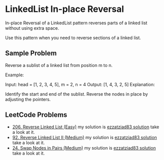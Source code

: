 # LinkedList In-place Reversal
In-place Reversal of a LinkedList pattern reverses parts of a linked list without using extra space.

Use this pattern when you need to reverse sections of a linked list.

## Sample Problem
Reverse a sublist of a linked list from position m to n.

Example:

Input: head = [1, 2, 3, 4, 5], m = 2, n = 4
Output: [1, 4, 3, 2, 5]
Explanation:

Identify the start and end of the sublist.
Reverse the nodes in place by adjusting the pointers.

## LeetCode Problems
- [206. Reverse Linked List (Easy)](https://leetcode.com/problems/reverse-linked-list/)
my solution is [ezzatziad83 solution](https://leetcode.com/problems/reverse-linked-list/solutions/6509501/java-solution-by-ezzatziad83-gdsc) take a look at it.
- [92. Reverse Linked List II (Medium)](https://leetcode.com/problems/reverse-linked-list-ii/)
my solution is [ezzatziad83 solution](https://leetcode.com/problems/reverse-linked-list-ii/solutions/6509542/java-solution-by-ezzatziad83-p6o2) take a look at it.
- [24. Swap Nodes in Pairs (Medium)](https://leetcode.com/problems/swap-nodes-in-pairs/)
my solution is [ezzatziad83 solution](https://leetcode.com/problems/swap-nodes-in-pairs/solutions/6509604/java-solution-by-ezzatziad83-1wj4) take a look at it.